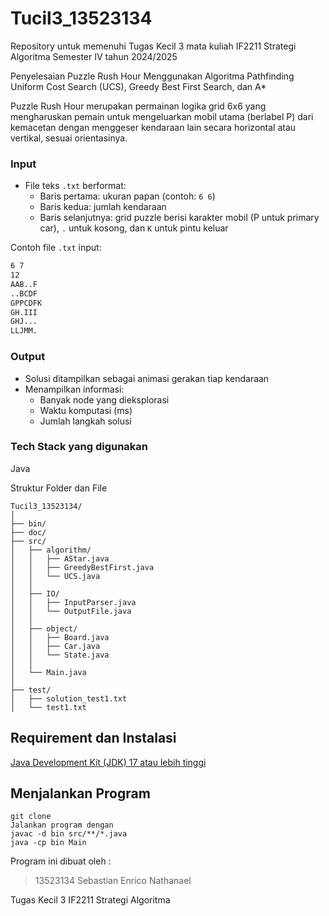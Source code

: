 # Tucil3_13523134
Repository untuk memenuhi Tugas Kecil 3 mata kuliah IF2211 Strategi Algoritma Semester IV tahun 2024/2025

Penyelesaian Puzzle Rush Hour Menggunakan Algoritma Pathfinding
Uniform Cost Search (UCS), Greedy Best First Search, dan A*

Puzzle Rush Hour merupakan permainan logika grid 6x6 yang mengharuskan pemain untuk mengeluarkan mobil utama (berlabel P) dari kemacetan dengan menggeser kendaraan lain secara horizontal atau vertikal, sesuai orientasinya.

### Input
- File teks `.txt` berformat:
  - Baris pertama: ukuran papan (contoh: `6 6`)
  - Baris kedua: jumlah kendaraan
  - Baris selanjutnya: grid puzzle berisi karakter mobil (P untuk primary car), `.` untuk kosong, dan `K` untuk pintu keluar

Contoh file `.txt` input:

```bash
6 7
12
AAB..F
..BCDF
GPPCDFK
GH.III
GHJ...
LLJMM.
```
### Output

- Solusi ditampilkan sebagai animasi gerakan tiap kendaraan
- Menampilkan informasi:
  - Banyak node yang dieksplorasi
  - Waktu komputasi (ms)
  - Jumlah langkah solusi
 
 ### Tech Stack yang digunakan
 Java

Struktur Folder dan File
 ```shell
 Tucil3_13523134/
│
├── bin/                        
├── doc/                       
├── src/                          
│   ├── algorithm/               
│   │   ├── AStar.java
│   │   ├── GreedyBestFirst.java
│   │   └── UCS.java
│   │
│   ├── IO/                      
│   │   ├── InputParser.java
│   │   └── OutputFile.java
│   │
│   ├── object/                  
│   │   ├── Board.java         
│   │   ├── Car.java       
│   │   └── State.java      
│   │
│   └── Main.java       
│
├── test/                     
│   ├── solution_test1.txt   
│   └── test1.txt     
```

## Requirement dan Instalasi
[Java Development Kit (JDK) 17 atau lebih tinggi](https://adoptium.net/en-GB/temurin/releases/)

## Menjalankan Program
 ```shell
git clone
Jalankan program dengan
javac -d bin src/**/*.java
java -cp bin Main
 ```

Program ini dibuat oleh :

> 13523134 Sebastian Enrico Nathanael <br>

Tugas Kecil 3 IF2211 Strategi Algoritma
